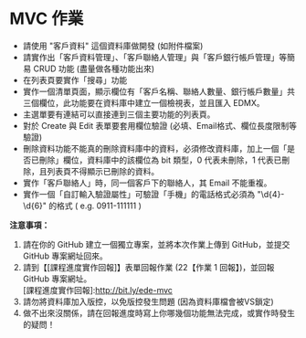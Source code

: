 # MVC 作業
* 請使用 "客戶資料" 這個資料庫做開發 (如附件檔案)
* 請實作出「客戶資料管理」、「客戶聯絡人管理」與「客戶銀行帳戶管理」等簡易 CRUD 功能 (盡量做各種功能出來)
* 在列表頁要實作「搜尋」功能
* 實作一個清單頁面，顯示欄位有「客戶名稱、聯絡人數量、銀行帳戶數量」共三個欄位，此功能要在資料庫中建立一個檢視表，並且匯入 EDMX。
* 主選單要有連結可以直接連到三個主要功能的列表頁。
* 對於 Create 與 Edit 表單要套用欄位驗證 (必填、Email格式、欄位長度限制等驗證)
* 刪除資料功能不能真的刪除資料庫中的資料，必須修改資料庫，加上一個「是否已刪除」欄位，資料庫中的該欄位為 bit 類型，0 代表未刪除，1 代表已刪除，且列表頁不得顯示已刪除的資料。
* 實作「客戶聯絡人」時，同一個客戶下的聯絡人，其 Email 不能重複。
* 實作一個「自訂輸入驗證屬性」可驗證「手機」的電話格式必須為 "\d{4}-\d{6}" 的格式 ( e.g. 0911-111111 )

<b>注意事項：</b><br>
1. 請在你的 GitHub 建立一個獨立專案，並將本次作業上傳到 GitHub，並提交 GitHub 專案網址回來。<br>
2. 請到【[課程進度實作回報]】表單回報作業 (22【作業 1 回報】)，並回報 GitHub 專案網址。<br>
   [課程進度實作回報]:http://bit.ly/ede-mvc
3. 請勿將資料庫加入版控，以免版控發生問題 (因為資料庫檔會被VS鎖定)<br>
4. 做不出來沒關係，請在回報進度時寫上你哪幾個功能無法完成，或實作時發生的疑問！<br>
